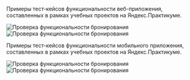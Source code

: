Примеры тест-кейсов функциональности веб-приложения, составленных в рамках учебных проектов на Яндекс.Практикуме. 

![Проверка функциональности бронирования](https://github.com/ShapovalovaEV/test/blob/main/test_cases/test_case%201.1.png)
![Проверка функциональности бронирования](https://github.com/ShapovalovaEV/test/blob/main/test_cases/test_case%201.2.png)

<a name="abcd"></a>
Примеры тест-кейсов функциональности мобильного приложения, составленных в рамках учебных проектов на Яндекс.Практикуме.

![Проверка функциональности бронирования](https://github.com/ShapovalovaEV/test/blob/main/test_cases/test_case%202.1.png)
![Проверка функциональности бронирования](https://github.com/ShapovalovaEV/test/blob/main/test_cases/test_case%202.2.png)

